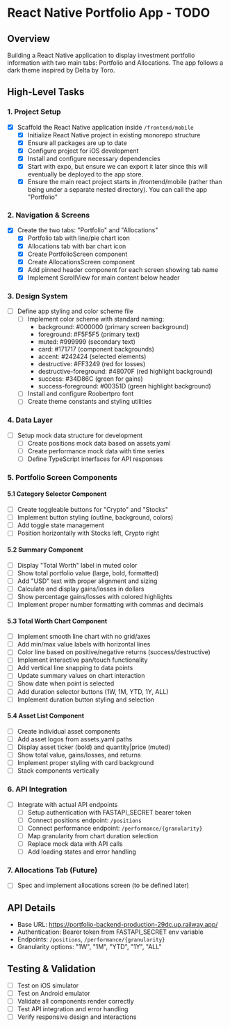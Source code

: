 # React Native Portfolio App - TODO

## Overview

Building a React Native application to display investment portfolio information with two main tabs: Portfolio and Allocations. The app follows a dark theme inspired by Delta by Toro.

## High-Level Tasks

### 1. Project Setup

- [x] Scaffold the React Native application inside `/frontend/mobile`
  - [x] Initialize React Native project in existing monorepo structure
  - [x] Ensure all packages are up to date
  - [x] Configure project for iOS development
  - [x] Install and configure necessary dependencies
  - [x] Start with expo, but ensure we can export it later since this will eventually be deployed to the app store.
  - [x] Ensure the main react project starts in /frontend/mobile (rather than being under a separate nested directory). You can call the app "Portfolio"

### 2. Navigation & Screens

- [x] Create the two tabs: "Portfolio" and "Allocations"
  - [x] Portfolio tab with line/pie chart icon
  - [x] Allocations tab with bar chart icon
  - [x] Create PortfolioScreen component
  - [x] Create AllocationsScreen component
  - [x] Add pinned header component for each screen showing tab name
  - [x] Implement ScrollView for main content below header

### 3. Design System

- [ ] Define app styling and color scheme file
  - [ ] Implement color scheme with standard naming:
    - background: #000000 (primary screen background)
    - foreground: #F5F5F5 (primary text)
    - muted: #999999 (secondary text)
    - card: #171717 (component backgrounds)
    - accent: #242424 (selected elements)
    - destructive: #FF3249 (red for losses)
    - destructive-foreground: #48070F (red highlight background)
    - success: #34D86C (green for gains)
    - success-foreground: #00351D (green highlight background)
  - [ ] Install and configure Roobertpro font
  - [ ] Create theme constants and styling utilities

### 4. Data Layer

- [ ] Setup mock data structure for development
  - [ ] Create positions mock data based on assets.yaml
  - [ ] Create performance mock data with time series
  - [ ] Define TypeScript interfaces for API responses

### 5. Portfolio Screen Components

#### 5.1 Category Selector Component

- [ ] Create toggleable buttons for "Crypto" and "Stocks"
- [ ] Implement button styling (outline, background, colors)
- [ ] Add toggle state management
- [ ] Position horizontally with Stocks left, Crypto right

#### 5.2 Summary Component

- [ ] Display "Total Worth" label in muted color
- [ ] Show total portfolio value (large, bold, formatted)
- [ ] Add "USD" text with proper alignment and sizing
- [ ] Calculate and display gains/losses in dollars
- [ ] Show percentage gains/losses with colored highlights
- [ ] Implement proper number formatting with commas and decimals

#### 5.3 Total Worth Chart Component

- [ ] Implement smooth line chart with no grid/axes
- [ ] Add min/max value labels with horizontal lines
- [ ] Color line based on positive/negative returns (success/destructive)
- [ ] Implement interactive pan/touch functionality
- [ ] Add vertical line snapping to data points
- [ ] Update summary values on chart interaction
- [ ] Show date when point is selected
- [ ] Add duration selector buttons (1W, 1M, YTD, 1Y, ALL)
- [ ] Implement duration button styling and selection

#### 5.4 Asset List Component

- [ ] Create individual asset components
- [ ] Add asset logos from assets.yaml paths
- [ ] Display asset ticker (bold) and quantity|price (muted)
- [ ] Show total value, gains/losses, and returns
- [ ] Implement proper styling with card background
- [ ] Stack components vertically

### 6. API Integration

- [ ] Integrate with actual API endpoints
  - [ ] Setup authentication with FASTAPI_SECRET bearer token
  - [ ] Connect positions endpoint: `/positions`
  - [ ] Connect performance endpoint: `/performance/{granularity}`
  - [ ] Map granularity from chart duration selection
  - [ ] Replace mock data with API calls
  - [ ] Add loading states and error handling

### 7. Allocations Tab (Future)

- [ ] Spec and implement allocations screen (to be defined later)

## API Details

- Base URL: https://portfolio-backend-production-29dc.up.railway.app/
- Authentication: Bearer token from FASTAPI_SECRET env variable
- Endpoints: `/positions`, `/performance/{granularity}`
- Granularity options: "1W", "1M", "YTD", "1Y", "ALL"

## Testing & Validation

- [ ] Test on iOS simulator
- [ ] Test on Android emulator
- [ ] Validate all components render correctly
- [ ] Test API integration and error handling
- [ ] Verify responsive design and interactions
